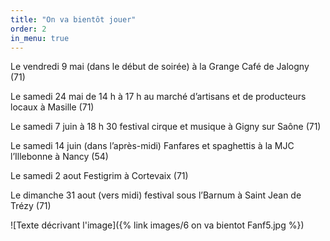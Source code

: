```yaml
---
title: "On va bientôt jouer"
order: 2
in_menu: true
---
```

Le vendredi 9 mai (dans le début de soirée) à la Grange Café de Jalogny (71)

Le samedi 24 mai de 14 h à 17 h au marché d’artisans et de producteurs locaux à Masille (71)

Le samedi 7 juin à 18 h 30 festival cirque et musique à Gigny sur Saône (71)

Le samedi 14 juin (dans l’après-midi) Fanfares et spaghettis à la MJC l’Illebonne à Nancy (54)

Le samedi 2 aout Festigrim à Cortevaix (71)

Le dimanche 31 aout (vers midi) festival sous l’Barnum à Saint Jean de Trézy (71)



![Texte décrivant l'image]({% link images/6 on va bientot Fanf5.jpg %}) 